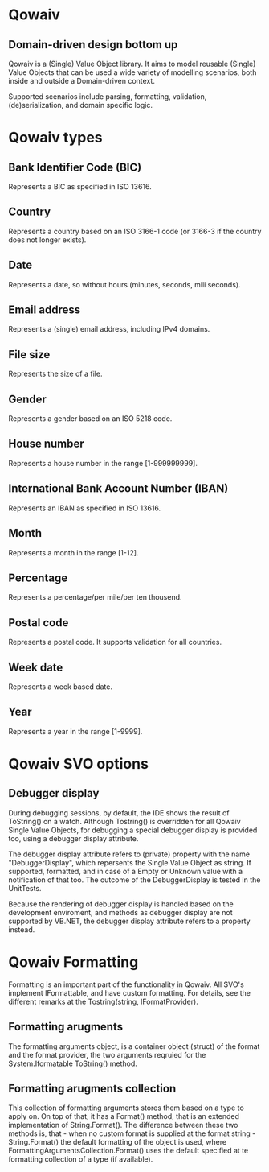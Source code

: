 Qowaiv
======
Domain-driven design bottom up
------------------------------

Qowaiv is a (Single) Value Object library. It aims to model reusable (Single) Value Objects that can be used a wide variety of modelling scenarios, both inside and outside a Domain-driven context.

Supported scenarios include parsing, formatting, validation, (de)serialization, and domain specific logic.

Qowaiv types
============

Bank Identifier Code (BIC)
--------------------------
Represents a BIC as specified in ISO 13616.

Country
-------
Represents a country based on an ISO 3166-1 code (or 3166-3 if the country does not longer exists).

Date
----
Represents a date, so without hours (minutes, seconds, mili seconds).

Email address
-------------
Represents a (single) email address, including IPv4 domains.

File size
---------
Represents the size of a file.

Gender
------
Represents a gender based on an ISO 5218 code.

House number
------------
Represents a house number in the range [1-999999999].

International Bank Account Number (IBAN)
----------------------------------------
Represents an IBAN as specified in ISO 13616.

Month
-----
Represents a month in the range [1-12].

Percentage
----------
Represents a percentage/per mile/per ten thousend.

Postal code
-----------
Represents a postal code. It supports validation for all countries.

Week date
---------
Represents a week based date.

Year
----
Represents a year in the range [1-9999].

Qowaiv SVO options
==================

Debugger display
----------------
During debugging sessions, by default, the IDE shows the result of ToString()
on a watch. Although Tostring() is overridden for all Qowaiv Single Value 
Objects, for debugging a special debugger display is provided too, using a 
debugger display attribute.

The debugger display attribute refers to (private) property with the name 
"DebuggerDisplay", which repersents the Single Value Object as string. If 
supported, formatted, and in case of a Empty or Unknown value with a 
notification of that too. The outcome of the DebuggerDisplay is tested in the 
UnitTests.

Because the rendering of debugger display is handled based on the development 
enviroment, and methods as debugger display are not supported by VB.NET, the 
debugger display attribute refers to a property instead.

Qowaiv Formatting
=================
Formatting is an important part of the functionality in Qowaiv. All SVO's 
implement IFormattable, and have custom formatting. For details, see the 
different remarks at the Tostring(string, IFormatProvider).

Formatting arugments
--------------------
The formatting arguments object, is a container object (struct) of the format 
and the format provider, the two arguments reqruied for the System.Iformatable 
ToString() method.

Formatting arugments collection
-------------------------------
This collection of formatting arguments stores them based on a type to apply 
on. On top of that, it has a Format() method, that is an extended implementation 
of String.Format(). The difference between these two methods is, that - when no 
custom format is supplied at the format string - String.Format() the default 
formatting of the object is used, where FormattingArgumentsCollection.Format() 
uses the default specified at te formatting collection of a type (if available).
